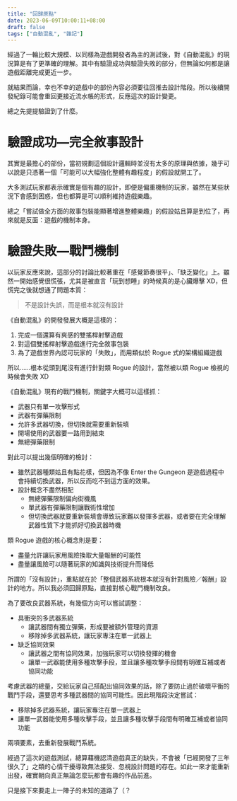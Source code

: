 ```yaml
---
title: "回歸原點"
date: 2023-06-09T10:00:11+08:00
draft: false
tags: ["自動混亂", "雜記"]
---
```


經過了一輪比較大規模、以同樣為遊戲開發者為主的測試後，對《自動混亂》的現況算是有了更準確的理解。其中有驗證成功與驗證失敗的部分，但無論如何都是讓遊戲距離完成更近一步。

就結果而論，幸也不幸的遊戲中的部份內容必須要往回推去設計階段。所以後續開發紀錄可能會重回更接近流水帳的形式，反應這次的設計變更。

總之先提提驗證到了什麼。

# 驗證成功—完全敘事設計

其實是最擔心的部份，當初規劃這個設計邏輯時並沒有太多的原理與依據，幾乎可以說是只憑著一個「可能可以大幅強化整體有趣程度」的假設就開工了。

大多測試玩家都表示確實是個有趣的設計，即便是偏重機制的玩家，雖然在某些狀況下會感到困惑，但也都算是可以順利維持遊戲樂趣。

總之「嘗試做全方面的敘事包裝能顯著增進整體樂趣」的假設姑且算是到位了，再來就是反面：遊戲的機制本身。

# 驗證失敗—戰鬥機制

以玩家反應來說，這部分的討論比較著重在「感覺節奏很平」、「缺乏變化」上。雖然一開始感覺很慌張，尤其是被直言「玩到想睡」的時候真的是心臟爆擊 XD，但慌完之後就想通了問題本質：

> 不是設計失誤，而是根本就沒有設計

《自動混亂》的開發發展大概是這樣的：

1. 完成一個還算有爽感的雙搖桿射擊遊戲
2. 對這個雙搖桿射擊遊戲進行完全敘事包裝
3. 為了遊戲世界內認可玩家的「失敗」，而用類似於 Rogue 式的架構組織遊戲

所以……根本從頭到尾沒有進行針對類 Rogue 的設計，當然被以類 Rogue 檢視的時候會失敗 XD

《自動混亂》現有的戰鬥機制，關鍵字大概可以這樣抓：

- 武器只有單一攻擊形式
- 武器有彈藥限制
- 允許多武器切換，但切換就需要重新裝填
- 開場使用的武器要一路用到結束
- 無總彈藥限制

對此可以提出幾個明確的檢討：

- 雖然武器種類姑且有點花樣，但因為不像 Enter the Gungeon 是遊戲過程中會持續切換武器，所以反而吃不到這方面的效果。
- 設計概念不盡然相配
    - 無總彈藥限制偏向街機風
    - 單武器有彈藥限制讓戰術性增加
    - 但切換武器就要重新裝填會導致玩家難以發揮多武器，或者要在完全理解武器性質下才能抓好切換武器時機

類 Rogue 遊戲的核心概念則是要：

- 盡量允許讓玩家用風險換取大量報酬的可能性
- 盡量讓風險可以隨著玩家的知識與技術提升而降低

所謂的「沒有設計」，重點就在於「整個武器系統根本就沒有針對風險／報酬」設計的地方。所以我必須回歸原點，直接對核心戰鬥機制改良。

為了要改良武器系統，有幾個方向可以嘗試調整：

- 具衝突的多武器系統
    - 讓武器間有獨立彈藥，形成要被額外管理的資源
    - 移除掉多武器系統，讓玩家專注在單一武器上
- 缺乏協同效果
    - 讓武器之間有協同效果，加強玩家可以切換發揮的機會
    - 讓單一武器能使用多種攻擊手段，並且讓多種攻擊手段間有明確互補或者協同功能

考慮武器的總量，交給玩家自己搭配出協同效果的話，除了要防止過於破壞平衡的戰鬥手段，還要思考多種武器間的協同可能性。因此現階段決定嘗試：

- 移除掉多武器系統，讓玩家專注在單一武器上
- 讓單一武器能使用多種攻擊手段，並且讓多種攻擊手段間有明確互補或者協同功能

兩項要素，去重新發展戰鬥系統。

經過了這次的遊戲測試，總算藉機認清遊戲真正的缺失，不會被「已經開發了三年很久了」之類的心情干擾導致無法接受、忽視設計問題的存在。如此一來才能重新出發，確實朝向真正無論怎麼玩都會有趣的作品前進。

只是接下來要走上一陣子的未知的道路了（？